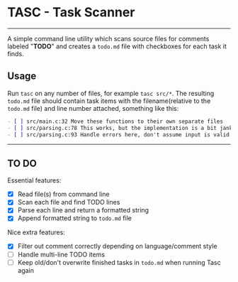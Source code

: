 # TASC - Task Scanner
---
A simple command line utility which scans source files for comments labeled
"**TODO**" and creates a `todo.md` file with checkboxes for each task it finds.

## Usage
Run `tasc` on any number of files, for example `tasc src/*`. The resulting `todo.md`
file should contain task items with the filename(relative to the `todo.md` file) and
line number attached, something like this:
```md
- [ ] src/main.c:32 Move these functions to their own separate files
- [ ] src/parsing.c:78 This works, but the implementation is a bit janky
- [ ] src/parsing.c:93 Handle errors here, don't assume input is valid
```

---

## TO DO
Essential features:
- [x] Read file(s) from command line
- [x] Scan each file and find TODO lines
- [x] Parse each line and return a formatted string
- [x] Append formatted string to `todo.md` file

Nice extra features:
- [x] Filter out comment correctly depending on language/comment style
- [ ] Handle multi-line TODO items
- [ ] Keep old/don't overwrite finished tasks in `todo.md` when running Tasc again
